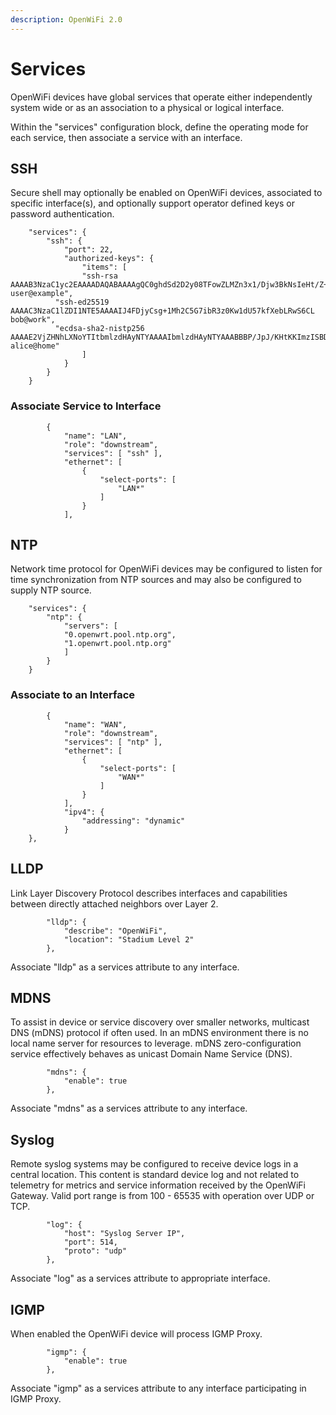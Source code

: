 ```yaml
---
description: OpenWiFi 2.0
---
```


# Services

OpenWiFi devices have global services that operate either independently system wide or as an association to a physical or logical interface.

Within the "services" configuration block, define the operating mode for each service, then associate a service with an interface.

## SSH

Secure shell may optionally be enabled on OpenWiFi devices, associated to specific interface\(s\), and optionally support operator defined keys or password authentication.

```text
    "services": {
        "ssh": {
            "port": 22,
            "authorized-keys": {
                "items": [
                "ssh-rsa AAAAB3NzaC1yc2EAAAADAQABAAAAgQC0ghdSd2D2y08TFowZLMZn3x1/Djw3BkNsIeHt/Z+RaXwvfV1NQAnNdaOngMT/3uf5jZtYxhpl+dbZtRhoUPRvKflKBeFHYBqjZVzD3r4ns2Ofm2UpHlbdOpMuy9oeTSCeF0IKZZ6szpkvSirQogeP2fe9KRkzQpiza6YxxaJlWw== user@example",
          "ssh-ed25519 AAAAC3NzaC1lZDI1NTE5AAAAIJ4FDjyCsg+1Mh2C5G7ibR3z0Kw1dU57kfXebLRwS6CL bob@work",
          "ecdsa-sha2-nistp256 AAAAE2VjZHNhLXNoYTItbmlzdHAyNTYAAAAIbmlzdHAyNTYAAABBBP/JpJ/KHtKKImzISBDwLO0/EwytIr4pGZQXcP6GCSHchLMyfjf147KNlF9gC+3FibzqKH02EiQspVhRgfuK6y0= alice@home"
                ]
            }
        }
    }
```

### Associate Service to Interface

```text
        {
            "name": "LAN",
            "role": "downstream",
            "services": [ "ssh" ],
            "ethernet": [
                {
                    "select-ports": [
                        "LAN*"
                    ]
                }
            ],
```

## NTP

Network time protocol for OpenWiFi devices may be configured to listen for time synchronization from NTP sources and may also be configured to supply NTP source.

```text
    "services": {
        "ntp": {
            "servers": [
            "0.openwrt.pool.ntp.org",
            "1.openwrt.pool.ntp.org"
            ]
        }
    }
```

### Associate to an Interface

```text
        {
            "name": "WAN",
            "role": "downstream",
            "services": [ "ntp" ],
            "ethernet": [
                {
                    "select-ports": [
                        "WAN*"
                    ]
                }
            ],
            "ipv4": {
                "addressing": "dynamic"
            }
    },
```

## LLDP

Link Layer Discovery Protocol describes interfaces and capabilities between directly attached neighbors over Layer 2.

```text
        "lldp": {
            "describe": "OpenWiFi",
            "location": "Stadium Level 2"
        },
```

Associate "lldp" as a services attribute to any interface.

## MDNS

To assist in device or service discovery over smaller networks, multicast DNS \(mDNS\) protocol if often used. In an mDNS environment there is no local name server for resources to leverage. mDNS zero-configuration service effectively behaves as unicast Domain Name Service \(DNS\).

```text
        "mdns": {
            "enable": true
        },
```

Associate "mdns" as a services attribute to any interface.

## Syslog

Remote syslog systems may be configured to receive device logs in a central location. This content is standard device log and not related to telemetry for metrics and service information received by the OpenWiFi Gateway. Valid port range is from 100 - 65535 with operation over UDP or TCP.

```text
        "log": {
            "host": "Syslog Server IP",
            "port": 514,
            "proto": "udp"
        },
```

Associate "log" as a services attribute to appropriate interface.

## IGMP

When enabled the OpenWiFi device will process IGMP Proxy.

```text
        "igmp": {
            "enable": true
        },
```

Associate "igmp" as a services attribute to any interface participating in IGMP Proxy.

